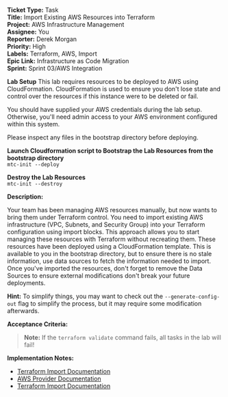 **Ticket Type:** Task  
**Title:** Import Existing AWS Resources into Terraform  
**Project:** AWS Infrastructure Management  
**Assignee:** You  
**Reporter:** Derek Morgan  
**Priority:** High  
**Labels:** Terraform, AWS, Import  
**Epic Link:** Infrastructure as Code Migration  
**Sprint:** Sprint 03/AWS Integration

**Lab Setup**
This lab requires resources to be deployed to AWS using CloudFormation. CloudFormation is used to ensure you don't lose state and control over the resources if this instance were to be deleted or fail. 

You should have supplied your AWS credentials during the lab setup. Otherwise, you'll need admin access to your AWS environment configured within this system. 

Please inspect any files in the bootstrap directory before deploying. 

**Launch Cloudformation script to Bootstrap the Lab Resources from the bootstrap directory** \
`mtc-init --deploy`

**Destroy the Lab Resources** \
`mtc-init --destroy`

**Description:**

Your team has been managing AWS resources manually, but now wants to bring them under Terraform control. You need to import existing AWS infrastructure (VPC, Subnets, and Security Group) into your Terraform configuration using import blocks. This approach allows you to start managing these resources with Terraform without recreating them. These resources have been deployed using a CloudFormation template. This is available to you in the bootstrap directory, but to ensure there is no stale information, use data sources to fetch the information needed to import. Once you've imported the resources, don't forget to remove the Data Sources to ensure external modifications don't break your future deployments. 

**Hint:** To simplify things, you may want to check out the `--generate-config-out` flag to simplify the process, but it may require some modification afterwards. 

**Acceptance Criteria:**

> **Note:** If the `terraform validate` command fails, all tasks in the lab will fail!  

**Implementation Notes:**

- <a href="https://developer.hashicorp.com/terraform/language/import" target="_blank">Terraform Import Documentation</a>  
- <a href="https://registry.terraform.io/providers/hashicorp/aws/latest/docs" target="_blank">AWS Provider Documentation</a>
- <a href="https://developer.hashicorp.com/terraform/language/import" target="_blank">Terraform Import Documentation</a>
